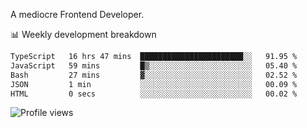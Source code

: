 A mediocre Frontend Developer.

📊 Weekly development breakdown
<!--START_SECTION:waka-->

```txt
TypeScript   16 hrs 47 mins  ███████████████████████░░   91.95 %
JavaScript   59 mins         █▒░░░░░░░░░░░░░░░░░░░░░░░   05.40 %
Bash         27 mins         ▓░░░░░░░░░░░░░░░░░░░░░░░░   02.52 %
JSON         1 min           ░░░░░░░░░░░░░░░░░░░░░░░░░   00.09 %
HTML         0 secs          ░░░░░░░░░░░░░░░░░░░░░░░░░   00.02 %
```

<!--END_SECTION:waka-->

<img src="https://gpvc.arturio.dev/iqbalfasri" alt="Profile views"/>
